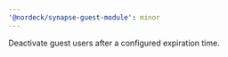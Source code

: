 ```yaml
---
'@nordeck/synapse-guest-module': minor
---
```


Deactivate guest users after a configured expiration time.
